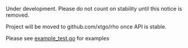 Under development. Please do not count on stability until this notice is removed.

Project will be moved to github.com/xtgo/rho once API is stable.

Please see [example_test.go](example_test.go) for examples
